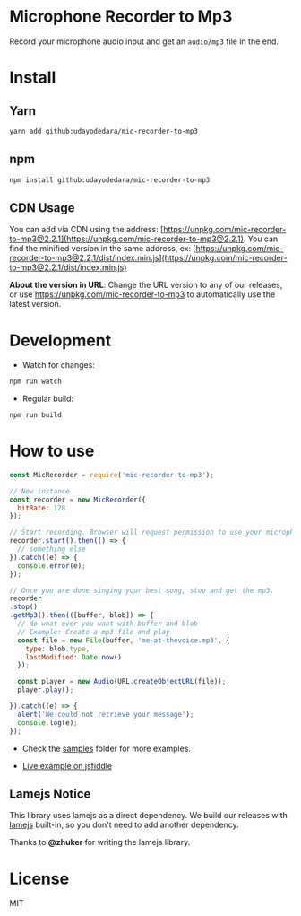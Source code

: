 # Microphone Recorder to Mp3

Record your microphone audio input and get an ```audio/mp3``` file in the end.

# Install

## Yarn

```bash
yarn add github:udayodedara/mic-recorder-to-mp3
```

## npm

```bash
npm install github:udayodedara/mic-recorder-to-mp3
```

## CDN Usage

You can add via CDN using the address: [https://unpkg.com/mic-recorder-to-mp3@2.2.1](https://unpkg.com/mic-recorder-to-mp3@2.2.1). You can find the minified version in the same address, ex: [https://unpkg.com/mic-recorder-to-mp3@2.2.1/dist/index.min.js](https://unpkg.com/mic-recorder-to-mp3@2.2.1/dist/index.min.js)

**About the version in URL**: Change the URL version to any of our releases, or use https://unpkg.com/mic-recorder-to-mp3 to automatically use the latest version.

# Development

- Watch for changes:

```bash
npm run watch
```

- Regular build:

```bash
npm run build
```

# How to use

```js
const MicRecorder = require('mic-recorder-to-mp3');

// New instance
const recorder = new MicRecorder({
  bitRate: 128
});

// Start recording. Browser will request permission to use your microphone.
recorder.start().then(() => {
  // something else
}).catch((e) => {
  console.error(e);
});

// Once you are done singing your best song, stop and get the mp3.
recorder
.stop()
.getMp3().then(([buffer, blob]) => {
  // do what ever you want with buffer and blob
  // Example: Create a mp3 file and play
  const file = new File(buffer, 'me-at-thevoice.mp3', {
    type: blob.type,
    lastModified: Date.now()
  });

  const player = new Audio(URL.createObjectURL(file));
  player.play();

}).catch((e) => {
  alert('We could not retrieve your message');
  console.log(e);
});
```

- Check the [samples](https://github.com/closeio/mic-recorder-to-mp3/tree/master/samples) folder for more examples.

- [Live example on jsfiddle](https://jsfiddle.net/8u5fbpx6/1/)

## Lamejs Notice

This library uses lamejs as a direct dependency. We build our releases with [lamejs](https://github.com/zhuker/lamejs/) built-in, so you don't need to add another dependency.

Thanks to **@zhuker** for writing the lamejs library.

# License

MIT
